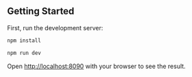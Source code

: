 ## Getting Started

First, run the development server:

```bash
npm install
```

```bash
npm run dev
```

Open [http://localhost:8090](http://localhost:8090) with your browser to see the result.
